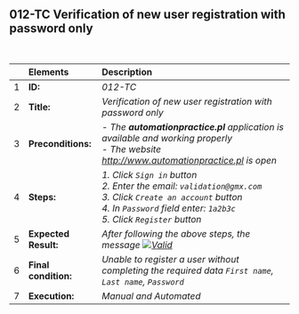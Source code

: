 ##  012-TC Verification of new user registration with password only

<br>

|     | Elements             | Description                                                                               |
| :-- | :------------------- | :---------------------------------------------------------------------------------------- |
| 1   | **ID:**              | _012-TC_                                                                                  |
| 2   | **Title:**           | _Verification of new user registration with password only_                               |
| 3   | **Preconditions:**   | _- The **automationpractice.pl** application is available and working properly <br> - The website http://www.automationpractice.pl is open_ |
| 4   | **Steps:**           | _1. Click `Sign in` button <br> 2. Enter the email: `validation@gmx.com` <br> 3. Click `Create an account` button <br> 4. In `Password` field enter: `1a2b3c` <br> 5. Click `Register` button_ |
| 5   | **Expected Result:** | _After following the above steps, the message [![Valid](https://img.shields.io/badge/There%20are%202%20errors-f3515c)](#)_ |
| 6   | **Final condition:** | _Unable to register a user without completing the required data `First name`, `Last name`, `Password`_                                                    |
| 7   | **Execution:**       | _Manual and Automated_                                                                    |
